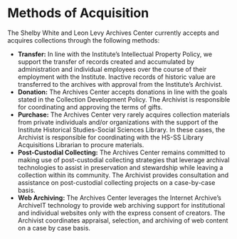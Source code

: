 <h1>Methods of Acquisition</h1>
<p>The Shelby White and Leon Levy Archives Center currently accepts and acquires collections through the following methods:</p> 
<ul>
<li><b>Transfer:</b> In line with the Institute’s Intellectual Property Policy, we support the transfer of records created and accumulated by administration and individual employees over the course of their employment with the Institute. Inactive records of historic value are transferred to the archives with approval from the Institute’s Archivist. </li>	
<li><b>Donation:</b> The Archives Center accepts donations in line with the goals stated in the Collection Development Policy. The Archivist is responsible for coordinating and approving the terms of gifts.</li> 
<li><b>Purchase:</b> The Archives Center very rarely acquires collection materials from private individuals and/or organizations with the support of the Institute Historical Studies-Social Sciences Library. In these cases, the Archivist is responsible for coordinating with the HS-SS Library Acquisitions Librarian to procure materials.</li>
<li><b>Post-Custodial Collecting:</b> The Archives Center remains committed to making use of post-custodial collecting strategies that leverage archival technologies to assist in preservation and stewardship while leaving a collection within its community. The Archivist provides consultation and assistance on post-custodial collecting projects on a case-by-case basis.</li> 
<li><b>Web Archiving:</b> The Archives Center leverages the Internet Archive’s ArchiveIT technology to provide web archiving support for institutional and individual websites only with the express consent of creators. The Archivist coordinates appraisal, selection, and archiving of web content on a case by case basis.</li>
</ul>

